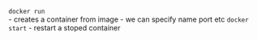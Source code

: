`docker run `  
	- creates a container from image
	- we can specify name port etc
`docker start` 
	- restart a stoped container